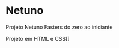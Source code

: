 # Netuno
 Projeto Netuno Fasters do zero ao iniciante
 
 Projeto em HTML e CSS[<a href="google.com"></a>]
